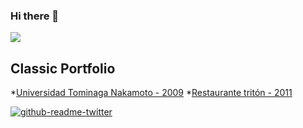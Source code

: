 ### Hi there 👋

![](https://github-profile-summary-cards.vercel.app/api/cards/profile-details?username=porfidev&theme=solarized_dark)

## Classic Portfolio

*[Universidad Tominaga Nakamoto - 2009](https://porfidev.github.io/tominaga-nakamoto/)
*[Restaurante tritón - 2011](https://porfidev.github.io/restaurante-triton/)

<!--START_SECTION:waka-->
<!--END_SECTION:waka-->

[![github-readme-twitter](https://github-readme-twitter.gazf.vercel.app/api?id=porfidev)](https://github.com/gazf/github-readme-twitter)

<!--
**porfidev/porfidev** is a ✨ _special_ ✨ repository because its `README.md` (this file) appears on your GitHub profile.

Here are some ideas to get you started:

- 🔭 I’m currently working on ...
- 🌱 I’m currently learning ...
- 👯 I’m looking to collaborate on ...
- 🤔 I’m looking for help with ...
- 💬 Ask me about ...
- 📫 How to reach me: ...
- 😄 Pronouns: ...
- ⚡ Fun fact: ...
-->
